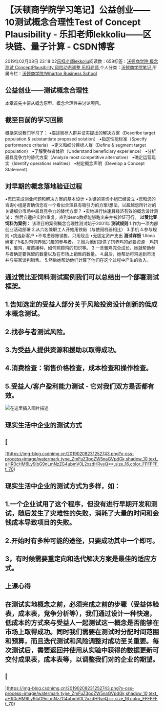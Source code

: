 
# 【沃顿商学院学习笔记】公益创业——10测试概念合理性Test of Concept Plausibility - 乐扣老师lekkoliu——区块链、量子计算 - CSDN博客

2019年02月08日 23:18:02[乐扣老师lekkoliu](https://me.csdn.net/lsttoy)阅读数：658标签：[沃顿商学院																](https://so.csdn.net/so/search/s.do?q=沃顿商学院&t=blog)[概念测试																](https://so.csdn.net/so/search/s.do?q=概念测试&t=blog)[ConceptPlausibility																](https://so.csdn.net/so/search/s.do?q=ConceptPlausibility&t=blog)[风险动态调整																](https://so.csdn.net/so/search/s.do?q=风险动态调整&t=blog)[乐扣老师																](https://so.csdn.net/so/search/s.do?q=乐扣老师&t=blog)[
							](https://so.csdn.net/so/search/s.do?q=风险动态调整&t=blog)[
																					](https://so.csdn.net/so/search/s.do?q=ConceptPlausibility&t=blog)个人分类：[沃顿商学院笔记																](https://blog.csdn.net/lsttoy/article/category/8551035)
[
																					](https://so.csdn.net/so/search/s.do?q=ConceptPlausibility&t=blog)所属专栏：[沃顿商学院/Wharton Business School](https://blog.csdn.net/column/details/33347.html)[
							](https://so.csdn.net/so/search/s.do?q=ConceptPlausibility&t=blog)
[
																	](https://so.csdn.net/so/search/s.do?q=概念测试&t=blog)
[
				](https://so.csdn.net/so/search/s.do?q=沃顿商学院&t=blog)
[
			](https://so.csdn.net/so/search/s.do?q=沃顿商学院&t=blog)


## 公益创业——测试概念合理性
本章首先主要从概念原型、概念合理性来讨论项目。
## 截至目前的学习回顾
概括来说我们学习了：
•描述目标人群并证实提出的解决方案（Describe target population & substantiate proposed solution）
•指定性能标准（Specify performance criteria）
•定义和细分目标人群（Define & segment target population）
•了解受益者体验（Understand beneficiary experience）
•分析最具竞争力的替代方案（Analyze most competitive alternative）
•确定运营现实（Identify operations realities）
•制定概念声明（Develop a Concept Statement）
## 对早期的概念落地验证过程
•您已完成创业问题和解决方案的基本设计
•关键的咨询小组已经设立
•您和您的咨询小组是否确信您有一个看似合理且有吸引力的方案/想法，以超越您所针对的关键细分市场中最具竞争力的替代方案？
•实地进行快速且经济有效的概念设计测试：
然后自适应实验/重复，直到demo数据能够跑出来并被验证可行。
**以赞比亚饲料为案例：**
该项目的案例概念合理性测试始于2001年
**测试规则**
1.作为一项内部创业活动部署
2.从六名兼职工人开始用铁锹（与使用机器相比）
3.手机
4.参与规则
•挑选新客户
•不考虑赊账销售，只用现金
•无固定资产支出
**测试详细**
1.Ilona确定了5名对鸡饲养感兴趣的参与者。
2.她为他们提供了饲养鸡的必要资源 - 鸡饲料，雏鸡，疫苗接种，如何照顾鸡的知识等。
3.一旦雏鸡完全成长，她就帮助参与者确定要保留的数量以及在市场上销售的数量。
4.最后，她帮助将鸡运到市场并与买家谈判销售。
5.然后她帮助他们计算了他们在这个过程中产生的收入。
## 通过赞比亚饲料测试案例我们可以总结出一个部署测试框架。
## 1.告知选定的受益人部分关于风险投资设计创新的低成本概念测试。
## 2.找参与者测试风险。
## 3.为受益人提供资源和援助以取得成功。
## 4.消费检查：销售价格检查，成本检查和操作检查。
## 5.受益人/客户盈利能力测试 - 它对我们双方是否都有效。
![在这里插入图片描述](https://img-blog.csdnimg.cn/20190208231252743.png?x-oss-process=image/watermark,type_ZmFuZ3poZW5naGVpdGk,shadow_10,text_aHR0cHM6Ly9ibG9nLmNzZG4ubmV0L2xzdHRveQ==,size_16,color_FFFFFF,t_70)
## 现实生活中企业的测试方式
## [
](https://img-blog.csdnimg.cn/20190208231252743.png?x-oss-process=image/watermark,type_ZmFuZ3poZW5naGVpdGk,shadow_10,text_aHR0cHM6Ly9ibG9nLmNzZG4ubmV0L2xzdHRveQ==,size_16,color_FFFFFF,t_70)
## 现实生活中企业的测试方式为多样，如：
## 1.一个企业试用了这个程序，但没有进行早期开发和测试，随后发生了灾难性的失败，消耗了大量的时间和金钱成本导致项目的失败。
## 2.开始时有多种可能的途径，只要成功其中一个即可。
## 3，有时候需要重定向和迭代解决方案是最佳的适应方式。
## 上课心得
## 在测试实地概念之前，必须完成之前的步骤（受益体验表，成本表，竞争分析等），我们通过设计一种快速，低成本的方式来与受益人一起测试这一概念是否能够在市场上取得成功。同时我们需要在测试时分配时间范围和预算，而且迭代测试和风险调整对成功至关重要。每次测试后，需要返回并使用从实验中获得的数据更新可交付成果表，成本表等，以调整我们对的企业的期望。


## [
  ](https://img-blog.csdnimg.cn/20190208231252743.png?x-oss-process=image/watermark,type_ZmFuZ3poZW5naGVpdGk,shadow_10,text_aHR0cHM6Ly9ibG9nLmNzZG4ubmV0L2xzdHRveQ==,size_16,color_FFFFFF,t_70)